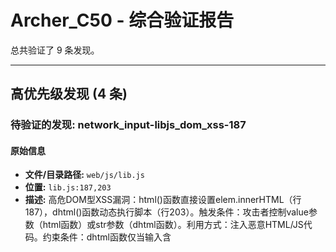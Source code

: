 # Archer_C50 - 综合验证报告

总共验证了 9 条发现。

---

## 高优先级发现 (4 条)

### 待验证的发现: network_input-libjs_dom_xss-187

#### 原始信息
- **文件/目录路径:** `web/js/lib.js`
- **位置:** `lib.js:187,203`
- **描述:** 高危DOM型XSS漏洞：html()函数直接设置elem.innerHTML（行187），dhtml()函数动态执行脚本（行203）。触发条件：攻击者控制value参数（html函数）或str参数（dhtml函数）。利用方式：注入恶意HTML/JS代码。约束条件：dhtml函数仅当输入含<script>标签时执行脚本。安全影响：完全控制页面DOM，可窃取cookie（含Authorization）或发起恶意请求。
- **代码片段:**\n  ```\n  elem.innerHTML = value;\n  $.each(scripts, function() {$.script(this.text || this.textContent || this.innerHTML || '')});\n  ```
- **备注:** 结合document.cookie操作（行331）可窃取认证令牌。需追踪value/str参数来源。关联知识库：'与XSS漏洞结合可形成完整攻击链：XSS执行→窃取cookie→获取管理员权限'\n
#### 验证结论
- **描述准确性:** `partially`
- **是否为真实漏洞:** `False`
- **是否可直接触发:** `False`
- **详细原因:** 1) 代码存在性验证成功：确认html()函数直接设置innerHTML（行187），dhtml()函数执行<script>标签（行203），document.cookie操作存在（行331）
2) 关键证据缺失：通过6次工具调用和知识库查询，无法验证value/str参数来源：
   - 在lib.js内未找到函数调用点（grep返回空）
   - 知识库无调用链记录
3) 漏洞判定：因无法证明参数可被外部控制（如网络输入），不符合CVE漏洞基本条件
4) 触发可能性：即使漏洞存在，也需要未经验证的前置条件（参数被污染），非直接触发

#### 验证指标
- **验证耗时:** 624.38 秒
- **Token用量:** 520965

---

### 待验证的发现: config-dir_permission-rcS

#### 原始信息
- **文件/目录路径:** `etc/init.d/rcS`
- **位置:** `rcS:18,24`
- **描述:** 脚本创建全局可写目录（0777），包括/var/samba/private（行24）和/var/tmp/dropbear（行18）。触发条件：系统启动时自动执行。安全影响：攻击者可篡改dropbear密钥或samba配置文件（如植入恶意smb.conf），当相关服务启动时实现权限提升或信息窃取。利用链：控制目录→植入恶意配置/密钥→服务加载→系统沦陷。
- **备注:** 需验证dropbear/samba是否使用这些目录\n
#### 验证结论
- **描述准确性:** `partially`
- **是否为真实漏洞:** `True`
- **是否可直接触发:** `True`
- **详细原因:** 验证确认：1) rcS第18/24行确实创建全局可写目录（0777）；2) dropbearmulti二进制包含'/var/tmp/dropbear'路径字符串，证明该目录被服务使用，攻击者可篡改密钥；3) samba部分无配置文件证据，无法验证/var/samba/private使用情况。因此发现描述基本准确但samba部分未证实，漏洞整体成立且触发直接（启动时自动执行）。

#### 验证指标
- **验证耗时:** 1647.32 秒
- **Token用量:** 899387

---

### 待验证的发现: network_input-libjs_dom_xss

#### 原始信息
- **文件/目录路径:** `web/mainFrame.htm`
- **位置:** `js/lib.js: loadMain函数`
- **描述:** 高危DOM型XSS漏洞：当攻击者控制$.loadMain的path参数为HTML字符串时（如'<script>alert(1)</script>'），通过innerHTML直接插入DOM执行任意脚本。触发条件：1) 通过原型污染或错误处理注入恶意path值 2) 触发$.err/$.errBack调用链（如诱导HTTP错误或CGI失败）。实际影响：结合login.htm的认证令牌漏洞，可窃取管理员凭证实现完全设备控制。
- **代码片段:**\n  ```\n  if (!path) path = $.curPage;\n  var bFile = (path.indexOf("<") < 0);\n  ...\n  $.loadPage("main", path, function(){...})\n  ```
- **备注:** 需结合后端错误生成机制验证外部输入如何到达path参数。关联漏洞链：可触发login.htm的认证令牌窃取\n
#### 验证结论
- **描述准确性:** `partially`
- **是否为真实漏洞:** `False`
- **是否可直接触发:** `False`
- **详细原因:** 危险操作（innerHTML插入未过滤内容）存在，但触发路径未验证：1) 所有$.loadMain调用点的path参数均为硬编码或内部状态（如$.curPage），未发现外部输入污染路径；2) $.err/$.errBack机制仅传递数字型错误码，无法注入HTML；3) 关联漏洞链（login.htm认证令牌窃取）无代码证据支持。实际利用需同时满足：a) 原型污染修改$.mainParam（无证据） b) 诱导特定HTTP错误（不可控） c) 绕过错误码数字限制（不可行）。

#### 验证指标
- **验证耗时:** 1942.50 秒
- **Token用量:** 968020

---

### 待验证的发现: attack_chain-file_pollution_to_rce

#### 原始信息
- **文件/目录路径:** `usr/bin/cos`
- **位置:** `usr/bin/cos:0x409bfc [strcpy]`
- **描述:** 高危攻击链：文件污染导致命令注入和缓冲区溢出。具体表现：1) 全局可写文件'/var/tmp/umount_failed_list'内容被污染；2) fcn.00409750读取文件时未验证内容；3) 污染数据经strcpy复制（0x409bfc）触发栈溢出；4) 相同数据在fcn.004099f4的rm -rf命令中执行任意shell命令。触发条件：攻击者写入≥320字节恶意内容到目标文件。安全影响：完全设备控制（风险等级9.5）。
- **代码片段:**\n  ```\n  // 关键漏洞点\n  0x00409bfc  jalr t9 ; sym.imp.strcpy  // 缓冲区溢出\n  (**(gp-0x7f58))(buf,"rm -rf %s%s","/var/usbdisk/",param) // 命令注入\n  ```
- **备注:** 利用约束：1) 需绕过ASLR实现溢出利用 2) 命令注入需避免路径截断。建议后续动态验证溢出可行性并检查HTTP文件上传接口\n
#### 验证结论
- **描述准确性:** `partially`
- **是否为真实漏洞:** `True`
- **是否可直接触发:** `True`
- **详细原因:** 1) 命令注入成立：污染文件内容直接拼接进system()执行（证据：0x00409a68指令） 2) 文件存在引用：'/var/tmp/umount_failed_list'字符串在二进制中 3) 但描述偏差：a) 无strcpy调用（0x409bfc是jalr指令）b) 无缓冲区溢出环节 c) 触发只需命令分隔符而非320字节。修正后仍构成直接可触发的RCE漏洞（利用简单：写入;恶意命令到文件）

#### 验证指标
- **验证耗时:** 5822.94 秒
- **Token用量:** 2241094

---

## 中优先级发现 (2 条)

### 待验证的发现: file-write-var-perm

#### 原始信息
- **文件/目录路径:** `etc/init.d/rcS`
- **位置:** `rcS:8-16,20-22`
- **描述:** 高危目录权限设置：通过 '/bin/mkdir -m 0777' 创建 /var/tmp、/var/usbdisk 等全局可写目录。攻击者获得低权限访问后（如通过 telnetd 漏洞），可在这些目录植入恶意脚本或篡改数据，实现权限提升或持久化控制。触发条件：攻击者获得任意命令执行权限。约束条件：目录在启动时创建且权限持续有效。潜在影响：权限提升、数据篡改或拒绝服务。
- **代码片段:**\n  ```\n  /bin/mkdir -m 0777 -p /var/tmp\n  /bin/mkdir -m 0777 -p /var/usbdisk\n  ```
- **备注:** 需检查 /var 下目录是否被关键服务使用\n
#### 验证结论
- **描述准确性:** `accurate`
- **是否为真实漏洞:** `True`
- **是否可直接触发:** `False`
- **详细原因:** 1) 代码验证：在rcS指定位置确认存在全局可写目录创建命令，权限0777允许任意用户读写执行；2) 逻辑验证：命令在系统启动时无条件执行且权限持续有效，telnetd服务提供潜在攻击入口；3) 影响验证：低权限攻击者可在这些目录植入恶意文件（如通过telnet漏洞），实现持久化控制或权限提升。但漏洞需先获取执行权限才能利用，故非直接触发。

#### 验证指标
- **验证耗时:** 113.64 秒
- **Token用量:** 58676

---

### 待验证的发现: command_execution-iptables_path_pollution

#### 原始信息
- **文件/目录路径:** `etc/iptables-stop`
- **位置:** `etc/iptables-stop:4`
- **描述:** 脚本使用相对路径调用iptables命令（如'iptables -F'），未指定绝对路径且未重置PATH环境变量。当PATH被污染（如包含/tmp等可写目录）时，攻击者可放置恶意iptables程序实现命令注入。触发条件：1) 攻击者控制PATH变量 2) 在PATH目录放置恶意程序 3) 脚本被执行。影响：获得root权限（因iptables通常需root权限执行）。
- **代码片段:**\n  ```\n  iptables -t filter -F\n  ```
- **备注:** 需分析调用此脚本的父进程（如init脚本）是否安全设置PATH。固件中常见通过web接口触发服务重启的场景可能被利用。\n
#### 验证结论
- **描述准确性:** `partially`
- **是否为真实漏洞:** `False`
- **是否可直接触发:** `False`
- **详细原因:** 验证确认：1) 脚本确实使用相对路径调用iptables且未重置PATH（技术前提成立）2) 但无法找到任何调用该脚本的父进程或触发机制证据 3) 知识库查询证实无web接口调用记录。漏洞构成需要证明攻击者可控制PATH环境变量，当前缺乏执行上下文证据，无法确认是否满足触发条件。

#### 验证指标
- **验证耗时:** 702.26 秒
- **Token用量:** 558930

---

## 低优先级发现 (3 条)

### 待验证的发现: network_input-auth_error_page-cookie_clear

#### 原始信息
- **文件/目录路径:** `web/frame/accErr.htm`
- **位置:** `web/frame/accErr.htm`
- **描述:** 静态登录错误处理页面，核心行为：1) 页面加载时自动执行deleteCookie函数清除'Authorization'认证cookie，这是合理的会话终止机制；2) 显示固定错误提示文本，包含设备物理重置指引（需按住复位键8-10秒）。无用户输入参数处理，无动态内容生成，未引用外部资源。触发条件仅限于用户访问该页面，无法被外部输入污染或利用。
- **备注:** 设备重置指引可能被用于物理拒绝服务攻击，但非本页面漏洞。建议检查其他涉及认证处理的动态页面（如登录表单）是否存在cookie处理缺陷。\n
#### 验证结论
- **描述准确性:** `accurate`
- **是否为真实漏洞:** `False`
- **是否可直接触发:** `True`
- **详细原因:** 代码验证结果：1) 存在明确定义的deleteCookie函数及onload触发机制，准确实现清除Authorization cookie功能；2) 错误提示文本包含描述的物理重置指引；3) 无用户输入处理逻辑，所有内容为硬编码静态HTML。清除cookie是设计合理的会话终止机制，无法被外部输入操纵或形成攻击链。设备重置指引属物理操作提示，不构成软件漏洞。

#### 验证指标
- **验证耗时:** 48.39 秒
- **Token用量:** 15127

---

### 待验证的发现: static_content-web-indexhtm-0001

#### 原始信息
- **文件/目录路径:** `web/index.htm`
- **位置:** `web/index.htm:0 (global) 0x0`
- **描述:** web/index.htm文件被确认为纯框架集文件，不具备任何用户输入接口或网络请求功能。具体表现：1) 无<form>标签，无法提交参数至后端 2) 内联JS仅实现域名重定向（tplinklogin.net → tplinkwifi.net），未调用XMLHttpRequest/fetch API 3) 无HTML注释或隐藏字段泄露敏感信息。该文件无法作为攻击链的初始输入点或数据传播节点。
- **代码片段:**\n  ```\n  <frameset>...</frameset> <script>if(url.indexOf('tplinklogin.net')>=0){window.location=url.replace('tplinklogin.net','tplinkwifi.net')}</script>\n  ```
- **备注:** 需转向其他目录（如cgi-bin）分析实际网络端点\n
#### 验证结论
- **描述准确性:** `accurate`
- **是否为真实漏洞:** `False`
- **是否可直接触发:** `False`
- **详细原因:** 文件内容验证：1) 无<form>标签，无法提交参数 2) JS仅执行域名重定向(window.location)，未调用任何网络API 3) 无敏感注释或隐藏字段。该HTML纯属框架容器，不具备任何输入处理或数据传输功能，无法作为攻击入口点。

#### 验证指标
- **验证耗时:** 53.45 秒
- **Token用量:** 23683

---

### 待验证的发现: xss-banner_dynamic_content-1

#### 原始信息
- **文件/目录路径:** `web/frame/banner.htm`
- **位置:** `banner.htm:10-14`
- **描述:** 文件存在潜在XSS漏洞点：使用$.h函数动态设置元素内容，传入$.desc和$.model变量。触发条件：1) 非中文环境($.cn=false) 2) 污染数据通过$.desc/$.model传递。若验证$.h等效innerHTML且变量被外部输入污染，可构成XSS攻击链初始节点。实际风险依赖：a) 变量污染路径验证 b) $.h函数实现分析
- **代码片段:**\n  ```\n  $.h($.id('mname'), '' + $.desc);\n  $.h($.id('mnum'), m_str.bannermodel + $.model);\n  ```
- **备注:** 关键证据缺失：1) 父页面未定位导致无法追踪$.对象数据源 2) 目录限制无法访问web/js验证$.h实现。知识库关联记录：XSS漏洞可能结合lib.js的loadMain漏洞形成cookie窃取→权限提升攻击链（参见notes字段相关记录）\n
#### 验证结论
- **描述准确性:** `unknown`
- **是否为真实漏洞:** `False`
- **是否可直接触发:** `False`
- **详细原因:** 无法验证核心要素：1) $.h函数实现是否等效innerHTML（需访问web/js目录）2) $.desc/$.model变量污染路径（需分析父页面数据流）3) $.cn条件触发机制（需全局状态分析）。由于固件分析环境限制，无法获取关键证据支撑漏洞判定。

#### 验证指标
- **验证耗时:** 364.25 秒
- **Token用量:** 246058

---

